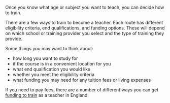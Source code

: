 Once you know what age or subject you want to teach, you can decide how to train. 

There are a few ways to train to become a teacher. Each route has different eligibility criteria, end qualifications, and funding options. These will depend on which school or training provider you select and the type of training they provide.

Some things you may want to think about: 
* how long you want to study for
* if the course is in a convenient location for you
* what end qualification you would like
* whether you meet the eligibility criteria
* what funding you may need for any tuition fees or living expenses

If you need to pay fees, there are a number of different ways you can get [funding to train](/funding-your-training) as a teacher in England.